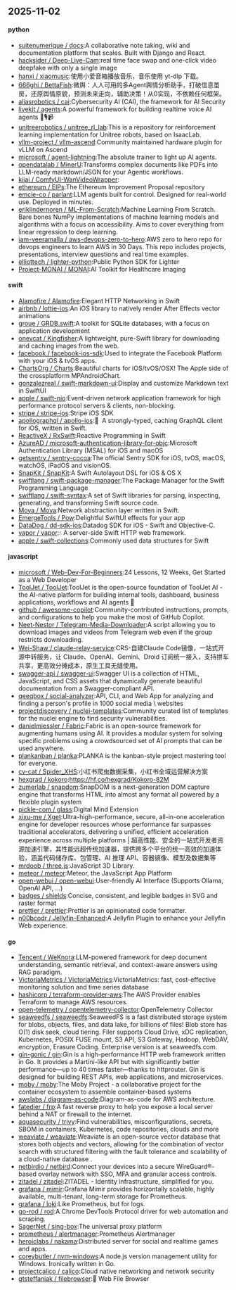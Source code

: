## 2025-11-02

#### python
* [suitenumerique / docs](https://github.com/suitenumerique/docs):A collaborative note taking, wiki and documentation platform that scales. Built with Django and React.
* [hacksider / Deep-Live-Cam](https://github.com/hacksider/Deep-Live-Cam):real time face swap and one-click video deepfake with only a single image
* [hanxi / xiaomusic](https://github.com/hanxi/xiaomusic):使用小爱音箱播放音乐，音乐使用 yt-dlp 下载。
* [666ghj / BettaFish](https://github.com/666ghj/BettaFish):微舆：人人可用的多Agent舆情分析助手，打破信息茧房，还原舆情原貌，预测未来走向，辅助决策！从0实现，不依赖任何框架。
* [aliasrobotics / cai](https://github.com/aliasrobotics/cai):Cybersecurity AI (CAI), the framework for AI Security
* [livekit / agents](https://github.com/livekit/agents):A powerful framework for building realtime voice AI agents 🤖🎙️📹
* [unitreerobotics / unitree_rl_lab](https://github.com/unitreerobotics/unitree_rl_lab):This is a repository for reinforcement learning implementation for Unitree robots, based on IsaacLab.
* [vllm-project / vllm-ascend](https://github.com/vllm-project/vllm-ascend):Community maintained hardware plugin for vLLM on Ascend
* [microsoft / agent-lightning](https://github.com/microsoft/agent-lightning):The absolute trainer to light up AI agents.
* [opendatalab / MinerU](https://github.com/opendatalab/MinerU):Transforms complex documents like PDFs into LLM-ready markdown/JSON for your Agentic workflows.
* [kijai / ComfyUI-WanVideoWrapper](https://github.com/kijai/ComfyUI-WanVideoWrapper):
* [ethereum / EIPs](https://github.com/ethereum/EIPs):The Ethereum Improvement Proposal repository
* [emcie-co / parlant](https://github.com/emcie-co/parlant):LLM agents built for control. Designed for real-world use. Deployed in minutes.
* [eriklindernoren / ML-From-Scratch](https://github.com/eriklindernoren/ML-From-Scratch):Machine Learning From Scratch. Bare bones NumPy implementations of machine learning models and algorithms with a focus on accessibility. Aims to cover everything from linear regression to deep learning.
* [iam-veeramalla / aws-devops-zero-to-hero](https://github.com/iam-veeramalla/aws-devops-zero-to-hero):AWS zero to hero repo for devops engineers to learn AWS in 30 Days. This repo includes projects, presentations, interview questions and real time examples.
* [elliottech / lighter-python](https://github.com/elliottech/lighter-python):Public Python SDK for Lighter
* [Project-MONAI / MONAI](https://github.com/Project-MONAI/MONAI):AI Toolkit for Healthcare Imaging

#### swift
* [Alamofire / Alamofire](https://github.com/Alamofire/Alamofire):Elegant HTTP Networking in Swift
* [airbnb / lottie-ios](https://github.com/airbnb/lottie-ios):An iOS library to natively render After Effects vector animations
* [groue / GRDB.swift](https://github.com/groue/GRDB.swift):A toolkit for SQLite databases, with a focus on application development
* [onevcat / Kingfisher](https://github.com/onevcat/Kingfisher):A lightweight, pure-Swift library for downloading and caching images from the web.
* [facebook / facebook-ios-sdk](https://github.com/facebook/facebook-ios-sdk):Used to integrate the Facebook Platform with your iOS & tvOS apps.
* [ChartsOrg / Charts](https://github.com/ChartsOrg/Charts):Beautiful charts for iOS/tvOS/OSX! The Apple side of the crossplatform MPAndroidChart.
* [gonzalezreal / swift-markdown-ui](https://github.com/gonzalezreal/swift-markdown-ui):Display and customize Markdown text in SwiftUI
* [apple / swift-nio](https://github.com/apple/swift-nio):Event-driven network application framework for high performance protocol servers & clients, non-blocking.
* [stripe / stripe-ios](https://github.com/stripe/stripe-ios):Stripe iOS SDK
* [apollographql / apollo-ios](https://github.com/apollographql/apollo-ios):📱  A strongly-typed, caching GraphQL client for iOS, written in Swift.
* [ReactiveX / RxSwift](https://github.com/ReactiveX/RxSwift):Reactive Programming in Swift
* [AzureAD / microsoft-authentication-library-for-objc](https://github.com/AzureAD/microsoft-authentication-library-for-objc):Microsoft Authentication Library (MSAL) for iOS and macOS
* [getsentry / sentry-cocoa](https://github.com/getsentry/sentry-cocoa):The official Sentry SDK for iOS, tvOS, macOS, watchOS, iPadOS and visionOS.
* [SnapKit / SnapKit](https://github.com/SnapKit/SnapKit):A Swift Autolayout DSL for iOS & OS X
* [swiftlang / swift-package-manager](https://github.com/swiftlang/swift-package-manager):The Package Manager for the Swift Programming Language
* [swiftlang / swift-syntax](https://github.com/swiftlang/swift-syntax):A set of Swift libraries for parsing, inspecting, generating, and transforming Swift source code.
* [Moya / Moya](https://github.com/Moya/Moya):Network abstraction layer written in Swift.
* [EmergeTools / Pow](https://github.com/EmergeTools/Pow):Delightful SwiftUI effects for your app
* [DataDog / dd-sdk-ios](https://github.com/DataDog/dd-sdk-ios):Datadog SDK for iOS - Swift and Objective-C.
* [vapor / vapor](https://github.com/vapor/vapor):💧 A server-side Swift HTTP web framework.
* [apple / swift-collections](https://github.com/apple/swift-collections):Commonly used data structures for Swift

#### javascript
* [microsoft / Web-Dev-For-Beginners](https://github.com/microsoft/Web-Dev-For-Beginners):24 Lessons, 12 Weeks, Get Started as a Web Developer
* [ToolJet / ToolJet](https://github.com/ToolJet/ToolJet):ToolJet is the open-source foundation of ToolJet AI - the AI-native platform for building internal tools, dashboard, business applications, workflows and AI agents 🚀
* [github / awesome-copilot](https://github.com/github/awesome-copilot):Community-contributed instructions, prompts, and configurations to help you make the most of GitHub Copilot.
* [Neet-Nestor / Telegram-Media-Downloader](https://github.com/Neet-Nestor/Telegram-Media-Downloader):A script allowing you to download images and videos from Telegram web even if the group restricts downloading.
* [Wei-Shaw / claude-relay-service](https://github.com/Wei-Shaw/claude-relay-service):CRS-自建Claude Code镜像，一站式开源中转服务，让 Claude、OpenAI、Gemini、Droid 订阅统一接入，支持拼车共享，更高效分摊成本，原生工具无缝使用。
* [swagger-api / swagger-ui](https://github.com/swagger-api/swagger-ui):Swagger UI is a collection of HTML, JavaScript, and CSS assets that dynamically generate beautiful documentation from a Swagger-compliant API.
* [qeeqbox / social-analyzer](https://github.com/qeeqbox/social-analyzer):API, CLI, and Web App for analyzing and finding a person's profile in 1000 social media \ websites
* [projectdiscovery / nuclei-templates](https://github.com/projectdiscovery/nuclei-templates):Community curated list of templates for the nuclei engine to find security vulnerabilities.
* [danielmiessler / Fabric](https://github.com/danielmiessler/Fabric):Fabric is an open-source framework for augmenting humans using AI. It provides a modular system for solving specific problems using a crowdsourced set of AI prompts that can be used anywhere.
* [plankanban / planka](https://github.com/plankanban/planka):PLANKA is the kanban-style project mastering tool for everyone.
* [cv-cat / Spider_XHS](https://github.com/cv-cat/Spider_XHS):小红书爬虫数据采集，小红书全域运营解决方案
* [hexgrad / kokoro](https://github.com/hexgrad/kokoro):https://hf.co/hexgrad/Kokoro-82M
* [zumerlab / snapdom](https://github.com/zumerlab/snapdom):SnapDOM is a next-generation DOM capture engine that transforms HTML into almost any format all powered by a flexible plugin system
* [pickle-com / glass](https://github.com/pickle-com/glass):Digital Mind Extension
* [xixu-me / Xget](https://github.com/xixu-me/Xget):Ultra-high-performance, secure, all-in-one acceleration engine for developer resources whose performance far surpasses traditional accelerators, delivering a unified, efficient acceleration experience across multiple platforms | 超高性能、安全的一站式开发者资源加速引擎，其性能远超传统加速器，提供跨多个平台的统一高效的加速体验，涵盖代码储存库、包管理、AI 推理 API、容器镜像、模型及数据集等
* [mrdoob / three.js](https://github.com/mrdoob/three.js):JavaScript 3D Library.
* [meteor / meteor](https://github.com/meteor/meteor):Meteor, the JavaScript App Platform
* [open-webui / open-webui](https://github.com/open-webui/open-webui):User-friendly AI Interface (Supports Ollama, OpenAI API, ...)
* [badges / shields](https://github.com/badges/shields):Concise, consistent, and legible badges in SVG and raster format
* [prettier / prettier](https://github.com/prettier/prettier):Prettier is an opinionated code formatter.
* [n00bcodr / Jellyfin-Enhanced](https://github.com/n00bcodr/Jellyfin-Enhanced):A Jellyfin Plugin to enhance your Jellyfin Web experience.

#### go
* [Tencent / WeKnora](https://github.com/Tencent/WeKnora):LLM-powered framework for deep document understanding, semantic retrieval, and context-aware answers using RAG paradigm.
* [VictoriaMetrics / VictoriaMetrics](https://github.com/VictoriaMetrics/VictoriaMetrics):VictoriaMetrics: fast, cost-effective monitoring solution and time series database
* [hashicorp / terraform-provider-aws](https://github.com/hashicorp/terraform-provider-aws):The AWS Provider enables Terraform to manage AWS resources.
* [open-telemetry / opentelemetry-collector](https://github.com/open-telemetry/opentelemetry-collector):OpenTelemetry Collector
* [seaweedfs / seaweedfs](https://github.com/seaweedfs/seaweedfs):SeaweedFS is a fast distributed storage system for blobs, objects, files, and data lake, for billions of files! Blob store has O(1) disk seek, cloud tiering. Filer supports Cloud Drive, xDC replication, Kubernetes, POSIX FUSE mount, S3 API, S3 Gateway, Hadoop, WebDAV, encryption, Erasure Coding. Enterprise version is at seaweedfs.com.
* [gin-gonic / gin](https://github.com/gin-gonic/gin):Gin is a high-performance HTTP web framework written in Go. It provides a Martini-like API but with significantly better performance—up to 40 times faster—thanks to httprouter. Gin is designed for building REST APIs, web applications, and microservices.
* [moby / moby](https://github.com/moby/moby):The Moby Project - a collaborative project for the container ecosystem to assemble container-based systems
* [awslabs / diagram-as-code](https://github.com/awslabs/diagram-as-code):Diagram-as-code for AWS architecture.
* [fatedier / frp](https://github.com/fatedier/frp):A fast reverse proxy to help you expose a local server behind a NAT or firewall to the internet.
* [aquasecurity / trivy](https://github.com/aquasecurity/trivy):Find vulnerabilities, misconfigurations, secrets, SBOM in containers, Kubernetes, code repositories, clouds and more
* [weaviate / weaviate](https://github.com/weaviate/weaviate):Weaviate is an open-source vector database that stores both objects and vectors, allowing for the combination of vector search with structured filtering with the fault tolerance and scalability of a cloud-native database .
* [netbirdio / netbird](https://github.com/netbirdio/netbird):Connect your devices into a secure WireGuard®-based overlay network with SSO, MFA and granular access controls.
* [zitadel / zitadel](https://github.com/zitadel/zitadel):ZITADEL - Identity infrastructure, simplified for you.
* [grafana / mimir](https://github.com/grafana/mimir):Grafana Mimir provides horizontally scalable, highly available, multi-tenant, long-term storage for Prometheus.
* [grafana / loki](https://github.com/grafana/loki):Like Prometheus, but for logs.
* [go-rod / rod](https://github.com/go-rod/rod):A Chrome DevTools Protocol driver for web automation and scraping.
* [SagerNet / sing-box](https://github.com/SagerNet/sing-box):The universal proxy platform
* [prometheus / alertmanager](https://github.com/prometheus/alertmanager):Prometheus Alertmanager
* [heroiclabs / nakama](https://github.com/heroiclabs/nakama):Distributed server for social and realtime games and apps.
* [coreybutler / nvm-windows](https://github.com/coreybutler/nvm-windows):A node.js version management utility for Windows. Ironically written in Go.
* [projectcalico / calico](https://github.com/projectcalico/calico):Cloud native networking and network security
* [gtsteffaniak / filebrowser](https://github.com/gtsteffaniak/filebrowser):📂 Web File Browser
